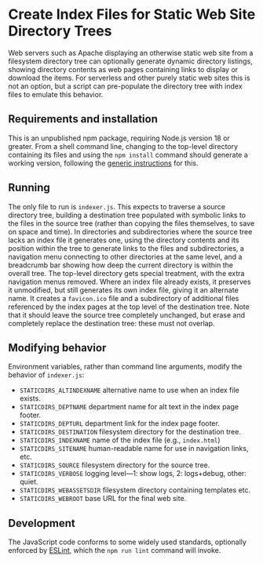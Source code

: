 # Create Index Files for Static Web Site Directory Trees

Web servers such as Apache displaying an otherwise static web site from a
filesystem directory tree can optionally generate dynamic directory listings,
showing directory contents as web pages containing links to display or
download the items. For serverless and other purely static web sites this
is not an option, but a script can pre-populate the directory tree with index
files to emulate this behavior.

## Requirements and installation

This is an unpublished npm package, requiring Node.js version 18 or greater.
From a shell command line, changing to the top-level directory containing
its files and using the `npm install` command should generate a working
version, following the
[generic instructions](https://docs.npmjs.com/cli/v10/commands/npm-install)
for this.

## Running

The only file to run is `indexer.js`. This expects to traverse a source
directory tree, building a destination tree populated with symbolic links to
the files in the source tree (rather than copying the files themselves, to save
on space and time). In directories and subdirectories where the source tree
lacks an index file it generates one, using the directory contents and its
position within the tree to generate links to the files and subdirectories,
a navigation menu connecting to other directories at the same level, and a
breadcrumb bar showing how deep the current directory is within the overall
tree. The top-level directory gets special treatment, with the extra navigation
menus removed. Where an index file already exists, it preserves it unmodified,
but still generates its own index file, giving it an alternate name. It creates
a `favicon.ico` file and a subdirectory of additional files referenced by the
index pages at the top level of the destination tree. Note that it should leave
the source tree completely unchanged, but erase and completely replace the
destination tree: these must not overlap.

## Modifying behavior

Environment variables, rather than command line arguments, modify the behavior
of `indexer.js`:

- `STATICDIRS_ALTINDEXNAME` alternative name to use when an index file exists.
- `STATICDIRS_DEPTNAME` department name for alt text in the index page footer.
- `STATICDIRS_DEPTURL` department link for the index page footer.
- `STATICDIRS_DESTINATION` filesystem directory for the destination tree.
- `STATICDIRS_INDEXNAME` name of the index file (e.g., `index.html`)
- `STATICDIRS_SITENAME` human-readable name for use in navigation links, etc.
- `STATICDIRS_SOURCE` filesystem directory for the source tree.
- `STATICDIRS_VERBOSE` logging level—1: show logs, 2: logs+debug, other: quiet.
- `STATICDIRS_WEBASSETSDIR` filesystem directory containing templates etc.
- `STATICDIRS_WEBROOT` base URL for the final web site.

## Development

The JavaScript code conforms to some widely used standards, optionally enforced
by [ESLint](https://eslint.org/), which the `npm run lint` command will invoke.

